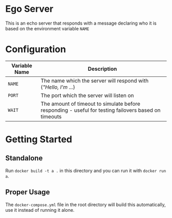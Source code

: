 # Ego Server

This is an echo server that responds with a message declaring who it is based on the environment variable `NAME`



# Configuration

| Variable Name | Description |
| --- | --- |
| `NAME` | The name which the server will respond with (*"Hello, I'm ...*) |
| `PORT` | The port which the server will listen on |
| `WAIT` | The amount of timeout to simulate before responding - useful for testing failovers based on timeouts |


# Getting Started

## Standalone

Run `docker build -t a .` in this directory and you can run it with `docker run a`.

## Proper Usage

The `docker-compose.yml` file in the root directory will build this automatically, use it instead of running it alone.
